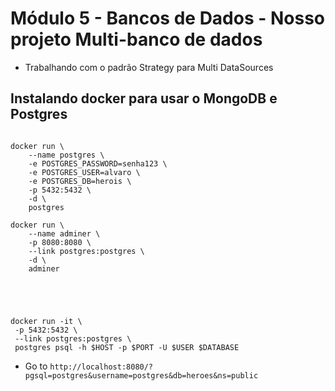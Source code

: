 # Módulo 5 - Bancos de Dados - Nosso projeto Multi-banco de dados

- Trabalhando com o padrão Strategy para Multi DataSources

## Instalando docker para usar o MongoDB e Postgres

```shell

docker run \
    --name postgres \
    -e POSTGRES_PASSWORD=senha123 \
    -e POSTGRES_USER=alvaro \
    -e POSTGRES_DB=herois \
    -p 5432:5432 \
    -d \
    postgres

docker run \
    --name adminer \
    -p 8080:8080 \
    --link postgres:postgres \
    -d \
    adminer





docker run -it \
 -p 5432:5432 \
 --link postgres:postgres \
 postgres psql -h $HOST -p $PORT -U $USER $DATABASE

```

- Go to `http://localhost:8080/?pgsql=postgres&username=postgres&db=heroes&ns=public`